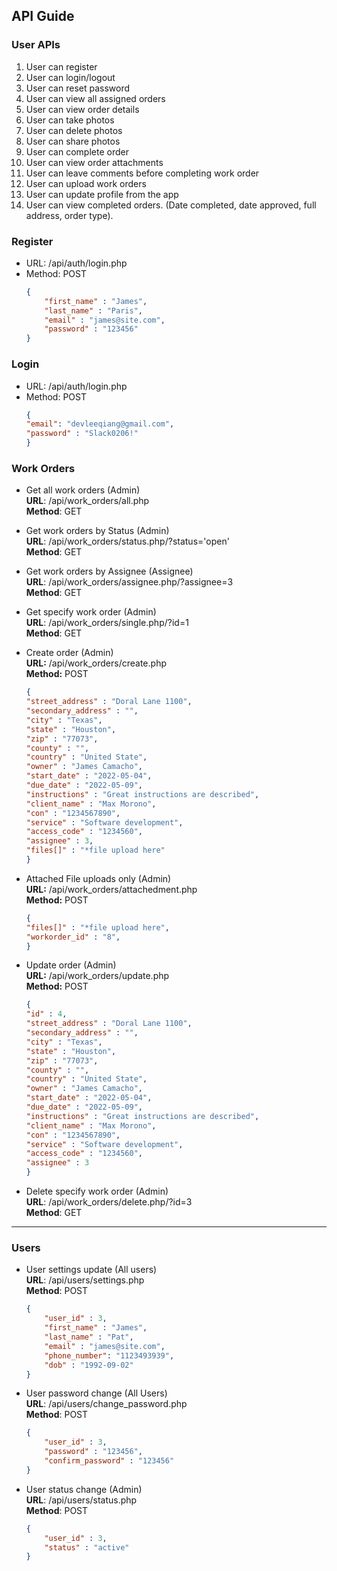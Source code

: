 ## API Guide

### User APIs
1. User can register  
2. User can login/logout  
3. User can reset password  
4. User can view all assigned orders  
5. User can view order details 
6. User can take photos
7. User can delete photos
8. User can share photos
9. User can complete order
10. User can view order attachments
11. User can leave comments before completing work order
12. User can upload work orders
13. User can update profile from the app
14. User can view completed orders. (Date completed, date approved, full address, order type).


### Register
- URL: /api/auth/login.php  
- Method: POST  
    ```json
    {
        "first_name" : "James",
        "last_name" : "Paris",
        "email" : "james@site.com",
        "password" : "123456"
    }
    ```
 
### Login
- URL: /api/auth/login.php   
- Method: POST  
    ```json
    {
    "email": "devleeqiang@gmail.com",
    "password" : "Slack0206!"
    }
    ```
### Work Orders
- Get all work orders (Admin)  
    **URL**: /api/work_orders/all.php  
    **Method**: GET  

- Get work orders by Status (Admin)  
    **URL**: /api/work_orders/status.php/?status='open'  
    **Method**: GET  

- Get work orders by Assignee (Assignee)     
    **URL**: /api/work_orders/assignee.php/?assignee=3  
    **Method**: GET  

- Get specify work order (Admin)  
    **URL**: /api/work_orders/single.php/?id=1  
    **Method**: GET  

- Create order (Admin)  
    **URL:** /api/work_orders/create.php  
    **Method:** POST  
    ```json
    {
    "street_address" : "Doral Lane 1100",
    "secondary_address" : "",
    "city" : "Texas",
    "state" : "Houston",
    "zip" : "77073",
    "county" : "",
    "country" : "United State",
    "owner" : "James Camacho",
    "start_date" : "2022-05-04",
    "due_date" : "2022-05-09",
    "instructions" : "Great instructions are described",
    "client_name" : "Max Morono",
    "con" : "1234567890",
    "service" : "Software development",
    "access_code" : "1234560",
    "assignee" : 3,
    "files[]" : "*file upload here"
    }
    ```

- Attached File uploads only (Admin)  
    **URL:** /api/work_orders/attachedment.php  
    **Method:** POST  
    ```json
    {
    "files[]" : "*file upload here",
    "workorder_id" : "8",
    }
    ```
- Update order (Admin)  
    **URL:** /api/work_orders/update.php  
    **Method:** POST  
    ```json
    {
    "id" : 4,
    "street_address" : "Doral Lane 1100",
    "secondary_address" : "",
    "city" : "Texas",
    "state" : "Houston",
    "zip" : "77073",
    "county" : "",
    "country" : "United State",
    "owner" : "James Camacho",
    "start_date" : "2022-05-04",
    "due_date" : "2022-05-09",
    "instructions" : "Great instructions are described",
    "client_name" : "Max Morono",
    "con" : "1234567890",
    "service" : "Software development",
    "access_code" : "1234560",
    "assignee" : 3
    }
    ```
   
- Delete specify work order (Admin)  
    **URL**: /api/work_orders/delete.php/?id=3  
    **Method**: GET  

------------

### Users
- User settings update (All users)  
    **URL**: /api/users/settings.php  
    **Method**: POST  
    ```json
    {
        "user_id" : 3,
        "first_name" : "James",
        "last_name" : "Pat",
        "email" : "james@site.com",
        "phone_number": "1123493939",
        "dob" : "1992-09-02"
    }
    ```
- User password change (All Users)  
    **URL**: /api/users/change_password.php  
    **Method**: POST  
    ```json
    {
        "user_id" : 3,
        "password" : "123456",
        "confirm_password" : "123456"
    }
    ```

- User status change (Admin)  
    **URL**: /api/users/status.php  
    **Method**: POST  
    ```json
    {
        "user_id" : 3,
        "status" : "active"
    }
    ```
 